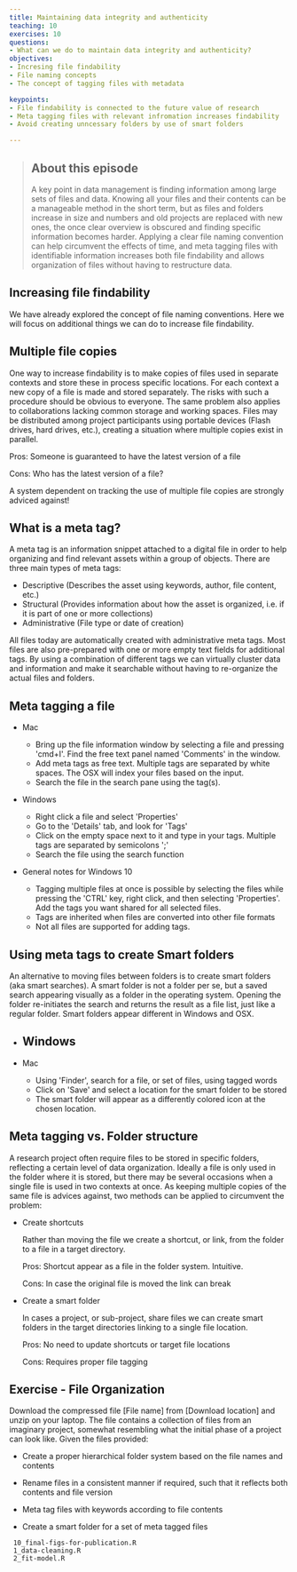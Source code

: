 ```yaml
---
title: Maintaining data integrity and authenticity
teaching: 10
exercises: 10
questions:
- What can we do to maintain data integrity and authenticity?
objectives:
- Incresing file findability
- File naming concepts
- The concept of tagging files with metadata 

keypoints:
- File findability is connected to the future value of research
- Meta tagging files with relevant infromation increases findability
- Avoid creating unncessary folders by use of smart folders 

---
```


> ## About this episode 
>A key point in data management is finding information among large sets of files and data. Knowing all your files and their contents can be a manageable method in the short term, but as files and folders increase in size and numbers and old projects are replaced with new ones, the once clear overview is obscured and finding specific information becomes harder. Applying a clear file naming convention can help circumvent the effects of time, and meta tagging files with identifiable information increases both file findability and allows organization of files without having to restructure data.

## Increasing file findability
We have already explored the concept of file naming conventions. Here we will focus on additional things we can do to increase file findability. 

## Multiple file copies
One way to increase findability is to make copies of files used in separate contexts and store these in process specific locations. For each context a new copy of a file is made and stored separately. The risks with such a procedure should be obvious to everyone. The same problem also applies to collaborations lacking common storage and working spaces. Files may be distributed among project participants using portable devices (Flash drives, hard drives, etc.), creating a situation where multiple copies exist in parallel.

Pros: Someone is guaranteed to have the latest version of a file

Cons: Who has the latest version of a file?

A system dependent on tracking the use of multiple file copies are strongly adviced against! 

## What is a meta tag?
A meta tag is an information snippet attached to a digital file in order to help organizing and find relevant assets within a group of objects. There are three main types of meta tags:

- Descriptive (Describes the asset using keywords, author, file content, etc.)
- Structural (Provides information about how the asset is organized, i.e. if it is part of one or more collections)
- Administrative (File type or date of creation)

All files today are automatically created with administrative meta tags. Most files are also pre-prepared with one or more empty text fields for additional tags. By using a combination of different tags we can virtually cluster data and information and make it searchable without having to re-organize the actual files and folders. 

## Meta tagging a file
- Mac
    - Bring up the file information window by selecting a file and pressing 'cmd+I'. Find the free text panel named 'Comments' in the window. 
    - Add meta tags as free text. Multiple tags are separated by white spaces. The OSX will index your files based on the input. 
    - Search the file in the search pane using the tag(s). 

- Windows
    - Right click a file and select 'Properties'
    - Go to the 'Details' tab, and look for 'Tags'
    - Click on the empty space next to it and type in your tags. Multiple tags are separated by semicolons ';'
    - Search the file using the search function

- General notes for Windows 10
    - Tagging multiple files at once is possible by selecting the files while pressing the 'CTRL' key, right click, and then selecting 'Properties'. Add the tags you want shared for all selected files.
    - Tags are inherited when files are converted into other file formats
    - Not all files are supported for adding tags. 


## Using meta tags to create Smart folders
An alternative to moving files between folders is to create smart folders (aka smart searches). A smart folder is not a folder per se, but a saved search appearing visually as a folder in the operating system. Opening the folder re-initiates the search and returns the result as a file list, just like a regular folder. Smart folders appear different in Windows and OSX. 

- Windows
    - 

- Mac
    - Using 'Finder', search for a file, or set of files, using tagged words
    - Click on 'Save' and select a location for the smart folder to be stored
    - The smart folder will appear as a differently colored icon at the chosen location.


## Meta tagging vs. Folder structure
A research project often require files to be stored in specific folders, reflecting a certain level of data organization. Ideally a file is only used in the folder where it is stored, but there may be several occasions when a single file is used in two contexts at once. As keeping multiple copies of the same file is advices against, two methods can be applied to circumvent the problem:

- Create shortcuts

  Rather than moving the file we create a shortcut, or link, from the folder to a file in a target directory.

  Pros: Shortcut appear as a file in the folder system. Intuitive.

  Cons: In case the original file is moved the link can break

- Create a smart folder

  In cases a project, or sub-project, share files we can create smart folders in the target directories linking to a single file location.

  Pros: No need to update shortcuts or target file locations

  Cons: Requires proper file tagging 

## Exercise - File Organization

Download the compressed file [File name] from [Download location] and unzip on your laptop. The file contains a collection of files from an imaginary project, somewhat resembling what the initial phase of a project can look like. Given the files provided:

- Create a proper hierarchical folder system based on the file names and contents
- Rename files in a consistent manner if required, such that it reflects both contents and file version 
 
- Meta tag files with keywords according to file contents
- Create a smart folder for a set of meta tagged files 





```
 10_final-figs-for-publication.R
 1_data-cleaning.R
 2_fit-model.R
```